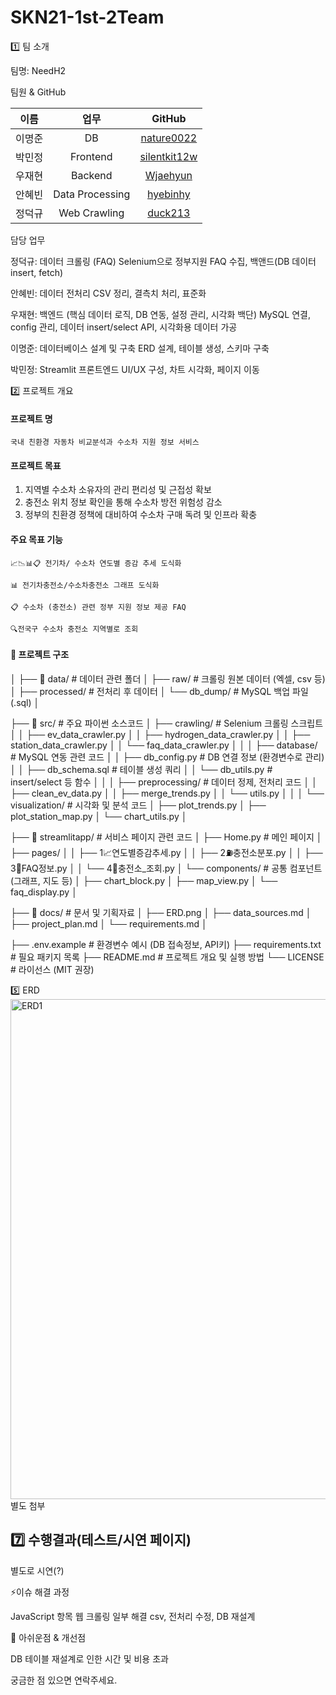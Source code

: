 # SKN21-1st-2Team

1️⃣ 팀 소개

팀명: NeedH2

팀원 & GitHub

| 이름   | 업무            | GitHub |
|:-----:|:---------------:|:------:|
| 이명준 | DB              | [nature0022](https://github.com/nature0022) |
| 박민정 | Frontend        | [silentkit12w](https://github.com/silentkit12w) |
| 우재현 | Backend         | [Wjaehyun](https://github.com/Wjaehyun) |
| 안혜빈 | Data Processing | [hyebinhy](https://github.com/hyebinhy) |
| 정덕규 | Web Crawling    | [duck213](https://github.com/duck213) |

담당 업무

정덕규: 데이터 크롤링 (FAQ)    Selenium으로 정부지원 FAQ 수집, 백앤드(DB 데이터 insert, fetch)

안혜빈: 데이터 전처리            CSV 정리, 결측치 처리, 표준화

우재현: 백엔드 (핵심 데이터 로직, DB 연동, 설정 관리, 시각화 백단)    MySQL 연결, config 관리, 데이터 insert/select API, 시각화용 데이터 가공

이명준: 데이터베이스 설계 및 구축    ERD 설계, 테이블 생성, 스키마 구축

박민정: Streamlit 프론트엔드    UI/UX 구성, 차트 시각화, 페이지 이동

2️⃣ 프로젝트 개요
#### 프로젝트 명
    국내 친환경 자동차 비교분석과 수소차 지원 정보 서비스


#### 프로젝트 목표
1. 지역별 수소차 소유자의 관리 편리성 및 근접성 확보
2. 충전소 위치 정보 확인을 통해 수소차 방전 위험성 감소
3. 정부의 친환경 정책에 대비하여 수소차 구매 독려 및 인프라 확충


#### 주요 목표 기능

    📈📉📊📋 전기차/ 수소차 연도별 증감 추세 도식화

    📊 전기차충전소/수소차충전소 그래프 도식화

    📋 수소차 (충전소) 관련 정부 지원 정보 제공 FAQ

    🔍전국구 수소차 충전소 지역별로 조회



#### 📂 프로젝트 구조
│
├── 📁 data/                # 데이터 관련 폴더
│   ├── raw/                # 크롤링 원본 데이터 (엑셀, csv 등)
│   ├── processed/          # 전처리 후 데이터
│   └── db_dump/            # MySQL 백업 파일 (.sql)
│

├── 📁 src/                 # 주요 파이썬 소스코드
│   ├── crawling/           # Selenium 크롤링 스크립트
│   │   ├── ev_data_crawler.py
│   │   ├── hydrogen_data_crawler.py
│   │   ├── station_data_crawler.py
│   │   └── faq_data_crawler.py
│   │
│   ├── database/           # MySQL 연동 관련 코드
│   │   ├── db_config.py    # DB 연결 정보 (환경변수로 관리)
│   │   ├── db_schema.sql   # 테이블 생성 쿼리
│   │   └── db_utils.py     # insert/select 등 함수
│   │
│   ├── preprocessing/      # 데이터 정제, 전처리 코드
│   │   ├── clean_ev_data.py
│   │   ├── merge_trends.py
│   │   └── utils.py
│   │
│   └── visualization/      # 시각화 및 분석 코드
│       ├── plot_trends.py
│       ├── plot_station_map.py
│       └── chart_utils.py
│

├── 📁 streamlitapp/        # 서비스 페이지 관련 코드
│   ├── Home.py              # 메인 페이지
│   ├── pages/
│   │   ├── 1📈연도별증감추세.py
│   │   ├── 2⛽충전소분포.py
│   │   ├── 3💬FAQ정보.py
│   │   └── 4📍충전소_조회.py
│   └── components/          # 공통 컴포넌트 (그래프, 지도 등)
│       ├── chart_block.py
│       ├── map_view.py
│       └── faq_display.py
│

├── 📁 docs/                 # 문서 및 기획자료
│   ├── ERD.png
│   ├── data_sources.md
│   ├── project_plan.md
│   └── requirements.md
│

├── .env.example             # 환경변수 예시 (DB 접속정보, API키)
├── requirements.txt         # 필요 패키지 목록
├── README.md                # 프로젝트 개요 및 실행 방법
└── LICENSE                  # 라이선스 (MIT 권장)


5️⃣ ERD
   <img src="./mysql/ERD1.png" alt="ERD1" width="800"/>
    별도 첨부


7️⃣ 수행결과(테스트/시연 페이지)
---

별도로 시연(?)




⚡이슈 해결 과정

JavaScript 항목 웹 크롤링 일부 해결
csv, 전처리 수정, DB 재설계


🔎 아쉬운점 & 개선점

DB 테이블 재설계로 인한 시간 및 비용 초과

궁금한 점 있으면 연락주세요. 